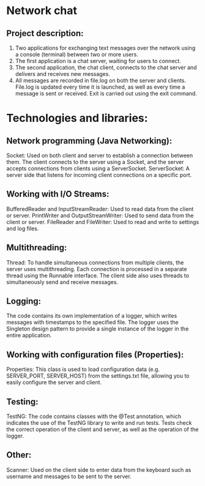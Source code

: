 # Network chat


## Project description:

1. Two applications for exchanging text messages over the network using a console (terminal) between two or more users.
2. The first application is a chat server, waiting for users to connect.
3. The second application, the chat client, connects to the chat server and delivers and receives new messages.
4. All messages are recorded in file.log on both the server and clients. File.log is updated every time it is launched, as well as every time a message is sent or received. Exit is carried out using the exit command.

# Technologies and libraries:

## Network programming (Java Networking):
Socket: Used on both client and server to establish a connection between them. The client connects to the server using a Socket, and the server accepts connections from clients using a ServerSocket.
ServerSocket: A server side that listens for incoming client connections on a specific port.
## Working with I/O Streams:
BufferedReader and InputStreamReader: Used to read data from the client or server.
PrintWriter and OutputStreamWriter: Used to send data from the client or server.
FileReader and FileWriter: Used to read and write to settings and log files.
## Multithreading:
Thread: To handle simultaneous connections from multiple clients, the server uses multithreading. Each connection is processed in a separate thread using the Runnable interface.
The client side also uses threads to simultaneously send and receive messages.
## Logging:
The code contains its own implementation of a logger, which writes messages with timestamps to the specified file.
The logger uses the Singleton design pattern to provide a single instance of the logger in the entire application.
## Working with configuration files (Properties):
Properties: This class is used to load configuration data (e.g. SERVER_PORT, SERVER_HOST) from the settings.txt file, allowing you to easily configure the server and client.
## Testing:
TestNG: The code contains classes with the @Test annotation, which indicates the use of the TestNG library to write and run tests. Tests check the correct operation of the client and server, as well as the operation of the logger.
## Other:
Scanner: Used on the client side to enter data from the keyboard such as username and messages to be sent to the server.
